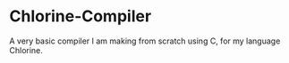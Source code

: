 # Chlorine-Compiler
A very basic compiler I am making from scratch using C, for my language Chlorine. 

